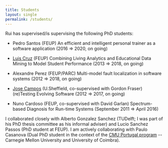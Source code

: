 ```yaml
---
title: Students
layout: single
permalink: /students/
---
```


Rui has supervised/is supervising the following PhD students:

* Pedro Santos (FEUP) An efficient and intelligent personal trainer as a software application (2016 ⇒ 2020, on going)

* [Luis Cruz](https://luiscruz.github.io/) (FEUP) Combining Living Analytics and Educational Data Mining to Model Student Performance (2013 ⇒ 2018, on going)

* Alexandre Perez (FEUP/PARC) Multi-model fault localization in software systems (2012 ⇒ 2018, on going)

* [Jose Campos](https://jose.github.io/) (U.Sheffield, co-supervised with Gordon Fraser) (re)Testing Evolving Software (2012 ⇒ 2017, on going)

* Nuno Cardoso (FEUP, co-supervised with David Garlan) Spectrum-based Diagnosis for Run-time Systems (September 2011 ⇒ April 2016)

<p>I collaborated closely with Alberto Gonzalez Sanchez (TUDelft; I was part of his PhD thesis committee as his informal adviser) and Lucio Sanchez Passos (PhD student at FEUP). I am actively collaborating with Paulo Casanova (Dual PhD student in the context of the <a href="http://www.cmuportugal.org/">CMU Portugal program</a> -- Carnegie Mellon University and University of Coimbra).</p>
